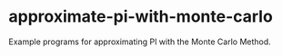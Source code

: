 # approximate-pi-with-monte-carlo

Example programs for approximating PI with the Monte Carlo Method.
